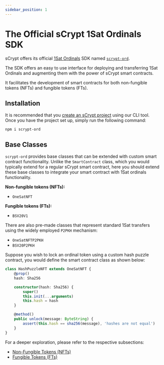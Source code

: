 ```yaml
---
sidebar_position: 1
---
```


# The Official sCrypt 1Sat Ordinals SDK

sCrypt offers its official [1Sat Ordinals](https://docs.1satordinals.com/) SDK named [`scrypt-ord`](https://github.com/sCrypt-Inc/scrypt-ord).

The SDK offers an easy to use interface for deploying and transferring 1Sat Ordinals and augmenting them with the power of sCrypt smart contracts.

It facilitates the development of smart contracts for both non-fungible tokens (NFTs) and fungible tokens (FTs).


## Installation

It is recommended that you [create an sCrypt project](../installation.md#the-scrypt-cli-tool) using our CLI tool. Once you have the project set up, simply run the following command:

```
npm i scrypt-ord
```

## Base Classes

`scrypt-ord` provides base classes that can be extended with custom smart contract functionality. Unlike the `SmartContract` class, which you would typically extend for a regular sCrypt smart contract, here you should extend these base classes to integrate your smart contract with 1Sat ordinals functionality.

**Non-fungible tokens (NFTs):**
- `OneSatNFT`

**Fungible tokens (FTs):**
- `BSV20V1`

There are also pre-made classes that represent standard 1Sat transfers using the widely employed `P2PKH` mechanism:
- `OneSatNFTP2PKH`
- `BSV20P2PKH`

Suppose you wish to lock an ordinal token using a custom hash puzzle contract, you would define the smart contract class as shown below:

```ts
class HashPuzzleNFT extends OneSatNFT {
    @prop()
    hash: Sha256

    constructor(hash: Sha256) {
        super()
        this.init(...arguments)
        this.hash = hash
    }

    @method()
    public unlock(message: ByteString) {
        assert(this.hash == sha256(message), 'hashes are not equal')
    }
}
```

For a deeper exploration, please refer to the respective subsections:

* [Non-Fungible Tokens (NFTs)](./nft.md)
* [Fungible Tokens (FTs)](./ft.md)
